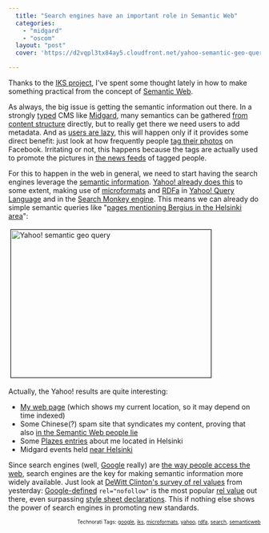 ```yaml
---
  title: "Search engines have an important role in Semantic Web"
  categories: 
    - "midgard"
    - "oscom"
  layout: "post"
  cover: 'https://d2vqpl3tx84ay5.cloudfront.net/yahoo-semantic-geo-query.png'

---
```

<p>
Thanks to the <a href="http://bergie.iki.fi/blog/starting_the_interactive_knowledge_project/">IKS project</a>, I've spent some thought lately in how to make something practical from the concept of <a href="http://www.w3.org/DesignIssues/Semantic.html">Semantic Web</a>.
</p><p>
As always, the big issue is getting the semantic information out there. In a strongly <a href="http://www.midgard-project.org/documentation/mgdschema/">typed</a> CMS like <a href="http://www.midgard-project.org/">Midgard</a>, many semantics can be gathered <a href="http://www.midgard-project.org/documentation/microformat-usage-in-midcom/">from content structure</a> directly, but to really get there we need users to add metadata. And as <a href="http://www.well.com/~doctorow/metacrap.htm#2.2">users are lazy</a>, this will happen only if it provides some direct benefit: just look at how frequently people <a href="http://www.ehow.com/how_2031208_tag-friends-facebook.html">tag their photos</a> on Facebook. Irritating or not, this happens because the tags are actually used to promote the pictures in <a href="http://www.techcrunch.com/2006/09/05/new-facebook-redesign-more-than-just-aesthetics/">the news feeds</a> of tagged people.
</p><p>
For this to happen in the web in general, we need to start having the search engines leverage the <a href="http://en.wikipedia.org/wiki/RDFa">semantic information</a>. <a href="http://bergie.iki.fi/blog/semantic_web_is_here-yahoo-and_microformats/">Yahoo! already does this</a> to some extent, making use of <a href="http://microformats.org/">microformats</a> and <a href="http://www.w3.org/TR/xhtml-rdfa-primer/">RDFa</a> in <a href="http://developer.yahoo.net/blog/archives/2009/01/yql_with_microformats.html">Yahoo! Query Language</a> and in the <a href="http://developer.yahoo.net/blog/archives/2008/12/monkey_finds_microformats_and_rdf.html">Search Monkey engine</a>. This means we can already do simple semantic queries like "<a href="http://search.yahoo.com/search;_ylt=A0geu5FiYppJyx0AXotXNyoA?p=bergius+searchmonkeyid%3Acom.yahoo.page.uf.geo+helsinki&amp;y=Search&amp;fr=">pages mentioning Bergius in the Helsinki area</a>":
</p><p>
<a href="https://d2vqpl3tx84ay5.cloudfront.net/yahoo-semantic-geo-query.png"><img src="https://d2vqpl3tx84ay5.cloudfront.net/yahoo-semantic-geo-query-tm.jpg" height="295" width="400" border="1" hspace="4" vspace="4" alt="Yahoo! semantic geo query" title="Yahoo! semantic geo query" /></a>
</p><p>
Actually, the Yahoo! results are quite interesting:
</p><ul><li><a href="http://bergie.iki.fi/">My web page</a> (which shows my current location, so it may depend on time indexed)</li>
<li>Some Chinese(?) spam site that syndicates my content, proving that also <a href="http://www.well.com/~doctorow/metacrap.htm#2.1">in the Semantic Web people lie</a></li>
<li>Some <a href="http://plazes.com/users/7006">Plazes entries</a> about me located in Helsinki</li>
<li>Midgard events held <a href="http://www.midgard-project.org/community/events/midgard_gathering_2008/">near Helsinki</a></li>
</ul><p>
Since search engines (well, <a href="http://www.google.com/">Google</a> really) are <a href="http://www.cabel.name/2008/03/japan-urls-are-totally-out.html">the way people access the web</a>, search engines are the key for making semantic information more widely available. Just look at <a href="http://blog.unto.net/web/a-survey-of-rel-values-on-the-web/">DeWitt Clinton's survey of rel values</a> from yesterday: <a href="http://googleblog.blogspot.com/2005/01/preventing-comment-spam.html">Google-defined</a> <code>rel="nofollow"</code> is the most popular <a href="http://www.whatwg.org/specs/web-apps/current-work/#linkTypes">rel value</a> out there, even surpassing <a href="http://www.w3.org/TR/REC-html40/present/styles.html#h-14.3">style sheet declarations</a>. This if nothing else shows the power of search engines in promoting new standards.
</p>
<p style="text-align:right;font-size:10px;">Technorati Tags: <a href="http://www.technorati.com/tag/google" rel="tag">google</a>, <a href="http://www.technorati.com/tag/iks" rel="tag">iks</a>, <a href="http://www.technorati.com/tag/microformats" rel="tag">microformats</a>, <a href="http://www.technorati.com/tag/yahoo" rel="tag">yahoo</a>, <a href="http://www.technorati.com/tag/rdfa" rel="tag">rdfa</a>, <a href="http://www.technorati.com/tag/search" rel="tag">search</a>, <a href="http://www.technorati.com/tag/semanticweb" rel="tag">semanticweb</a></p>
